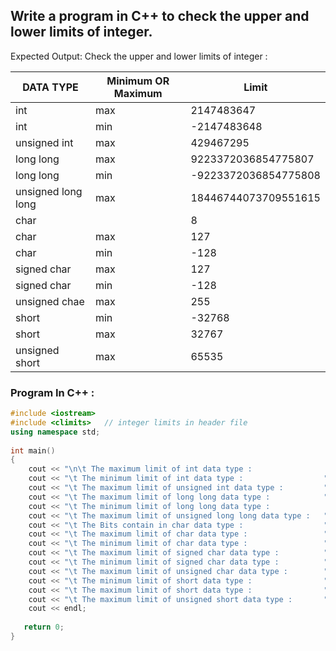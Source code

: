 ## Write a program in C++ to check the upper and lower limits of integer.
Expected Output:
Check the upper and lower limits of integer :

| DATA TYPE | Minimum OR Maximum | Limit |
|-|-|-|
| int | max | 2147483647 |
| int | min | -2147483648 |
| unsigned int | max | 429467295 |
| long long | max | 9223372036854775807 |
| long long | min | -9223372036854775808 |
| unsigned long long | max | 18446744073709551615 |
| char | | 8 |
| char | max | 127 |
| char | min | -128 |
| signed char | max | 127 |
| signed char | min | -128 |
| unsigned chae | max | 255 |
| short | min | -32768 |
| short | max | 32767 |
| unsigned short | max | 65535 |

### Program In C++ :

```C++
#include <iostream>
#include <climits>   // integer limits in header file
using namespace std;
 
int main() 
{
	cout << "\n\t The maximum limit of int data type :                  " << INT_MAX << endl;
	cout << "\t The minimum limit of int data type :                  " << INT_MIN << endl;
	cout << "\t The maximum limit of unsigned int data type :         " << UINT_MAX << endl;
	cout << "\t The maximum limit of long long data type :            " << LLONG_MAX << endl;
	cout << "\t The minimum limit of long long data type :             " << LLONG_MIN << endl;
	cout << "\t The maximum limit of unsigned long long data type :   " << ULLONG_MAX << endl;
	cout << "\t The Bits contain in char data type :                  " << CHAR_BIT << endl;
	cout << "\t The maximum limit of char data type :                 " << CHAR_MAX << endl;
	cout << "\t The minimum limit of char data type :                 " << CHAR_MIN << endl;
	cout << "\t The maximum limit of signed char data type :          " << SCHAR_MAX << endl;
	cout << "\t The minimum limit of signed char data type :          " << SCHAR_MIN << endl;
	cout << "\t The maximum limit of unsigned char data type :        " << UCHAR_MAX << endl;
	cout << "\t The minimum limit of short data type :                " << SHRT_MIN << endl;
    cout << "\t The maximum limit of short data type :                " << SHRT_MAX << endl;
    cout << "\t The maximum limit of unsigned short data type :       " << USHRT_MAX << endl;
    cout << endl;
    
   return 0;
}

```
